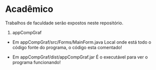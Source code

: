 # Acadêmico
Trabalhos de faculdade serão expostos neste repositório.

1. appCompGraf

* Em appCompGraf/src/Forms/MainForm.java
Local onde está todo o código fonte do programa, o código esta comentado!

* Em appCompGraf/dist/appCompGraf.jar
É o executável para ver o programa funcionando!
